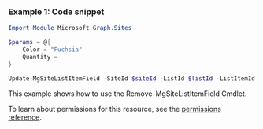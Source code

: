 ### Example 1: Code snippet

```powershellImport-Module Microsoft.Graph.Sites

$params = @{
	Color = "Fuchsia"
	Quantity = 
}

Update-MgSiteListItemField -SiteId $siteId -ListId $listId -ListItemId $listItemId -BodyParameter $params
```
This example shows how to use the Remove-MgSiteListItemField Cmdlet.
To learn about permissions for this resource, see the [permissions reference](/graph/permissions-reference).

